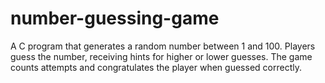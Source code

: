 # number-guessing-game
A C program that generates a random number between 1 and 100. Players guess the number, receiving hints for higher or lower guesses. The game counts attempts and congratulates the player when guessed correctly.

